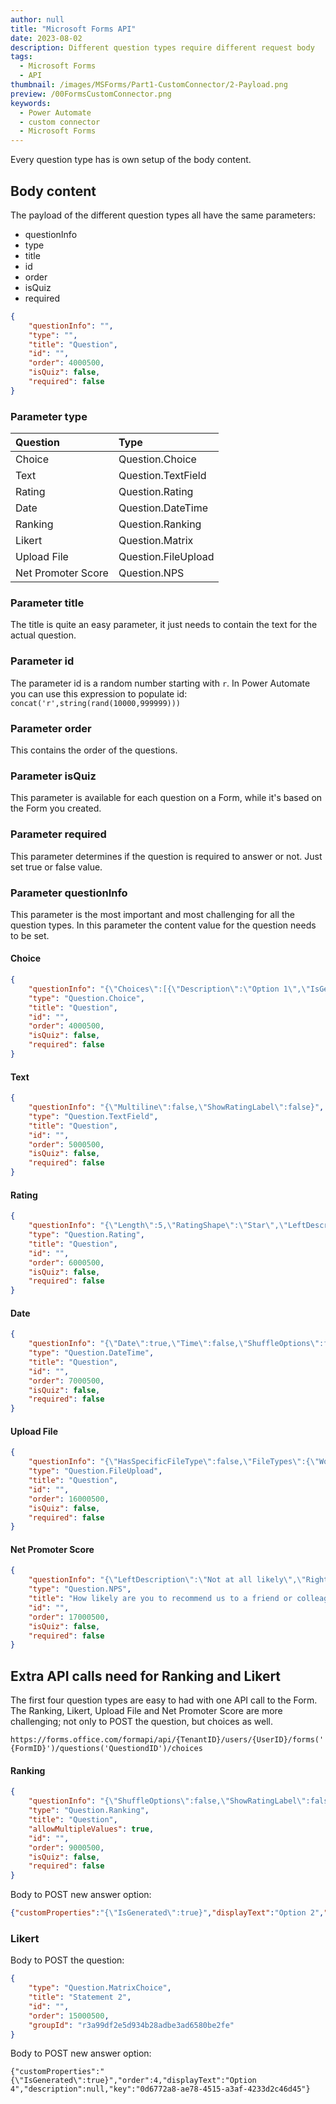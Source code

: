 ```yaml
---
author: null
title: "Microsoft Forms API"
date: 2023-08-02
description: Different question types require different request body
tags:
  - Microsoft Forms 
  - API
thumbnail: /images/MSForms/Part1-CustomConnector/2-Payload.png
preview: /00FormsCustomConnector.png
keywords:
  - Power Automate
  - custom connector
  - Microsoft Forms
---
```


Every question type has is own setup of the body content. 

## Body content
The payload of the different question types all have the same parameters:
* questionInfo
* type
* title
* id
* order
* isQuiz
* required

```json
{
    "questionInfo": "",
    "type": "",
    "title": "Question",
    "id": "",
    "order": 4000500,
    "isQuiz": false,
    "required": false
}
```

### Parameter type
|Question| Type |
|:--------|:------|
|Choice|Question.Choice|
|Text |Question.TextField| 
|Rating |Question.Rating|
|Date |Question.DateTime|
|Ranking |Question.Ranking|
|Likert |Question.Matrix|
|Upload File |Question.FileUpload|
|Net Promoter Score |Question.NPS|


### Parameter title
The title is quite an easy parameter, it just needs to contain the text for the actual question. 

### Parameter id
The parameter id is a random number starting with `r`.
In Power Automate you can use this expression to populate id:
`concat('r',string(rand(10000,999999)))`

### Parameter order
This contains the order of the questions. 


### Parameter isQuiz
This parameter is available for each question on a Form, while it's based on the Form you created.

### Parameter required
This parameter determines if the question is required to answer or not. Just set true or false value.

### Parameter questionInfo
This parameter is the most important and most challenging for all the question types. 
In this parameter the content value for the question needs to be set.



#### Choice

```json
{
    "questionInfo": "{\"Choices\":[{\"Description\":\"Option 1\",\"IsGenerated\":true},{\"Description\":\"Option 2\",\"IsGenerated\":true}],\"ChoiceType\":1,\"AllowOtherAnswer\":false,\"OptionDisplayStyle\":\"ListAll\",\"ChoiceRestrictionType\":\"None\",\"ShowRatingLabel\":false}",
    "type": "Question.Choice",
    "title": "Question",
    "id": "",
    "order": 4000500,
    "isQuiz": false,
    "required": false
}
```

#### Text

```json
{
    "questionInfo": "{\"Multiline\":false,\"ShowRatingLabel\":false}",
    "type": "Question.TextField",
    "title": "Question",
    "id": "",
    "order": 5000500,
    "isQuiz": false,
    "required": false
}
```

#### Rating
```json
{
    "questionInfo": "{\"Length\":5,\"RatingShape\":\"Star\",\"LeftDescription\":\"\",\"RightDescription\":\"\",\"MinRating\":1,\"ShuffleOptions\":false,\"ShowRatingLabel\":false,\"IsMathQuiz\":false}",
    "type": "Question.Rating",
    "title": "Question",
    "id": "",
    "order": 6000500,
    "isQuiz": false,
    "required": false
}
```

#### Date
```json
{
    "questionInfo": "{\"Date\":true,\"Time\":false,\"ShuffleOptions\":false,\"ShowRatingLabel\":false,\"IsMathQuiz\":false}",
    "type": "Question.DateTime",
    "title": "Question",
    "id": "",
    "order": 7000500,
    "isQuiz": false,
    "required": false
}
```

#### Upload File
```json
{
    "questionInfo": "{\"HasSpecificFileType\":false,\"FileTypes\":{\"Word\":true,\"Excel\":true,\"PowerPoint\":true,\"PDF\":true,\"Image\":true,\"Video\":true,\"Audio\":true},\"MaxFileCount\":1,\"MaxFileSize\":10,\"ShuffleOptions\":false,\"ShowRatingLabel\":false,\"IsMathQuiz\":false}",
    "type": "Question.FileUpload",
    "title": "Question",
    "id": "",
    "order": 16000500,
    "isQuiz": false,
    "required": false
}
```

#### Net Promoter Score
```json
{
    "questionInfo": "{\"LeftDescription\":\"Not at all likely\",\"RightDescription\":\"Extremely likely\",\"ShuffleOptions\":false,\"ShowRatingLabel\":false,\"IsMathQuiz\":false}",
    "type": "Question.NPS",
    "title": "How likely are you to recommend us to a friend or colleague?",
    "id": "",
    "order": 17000500,
    "isQuiz": false,
    "required": false
}
```


## Extra API calls need for Ranking and Likert

The first four question types are easy to had with one API call to the Form.
The Ranking, Likert, Upload File and Net Promoter Score are more challenging; not only to POST the question, but choices as well.


`https://forms.office.com/formapi/api/{TenantID}/users/{UserID}/forms('{FormID}')/questions('QuestiondID')/choices`


#### Ranking

```json
{
    "questionInfo": "{\"ShuffleOptions\":false,\"ShowRatingLabel\":false,\"IsMathQuiz\":false}",
    "type": "Question.Ranking",
    "title": "Question",
    "allowMultipleValues": true,
    "id": "",
    "order": 9000500,
    "isQuiz": false,
    "required": false
}
```

Body to POST new answer option:

```json
{"customProperties":"{\"IsGenerated\":true}","displayText":"Option 2","key":"87bc49ca-21aa-42ce-89bc-07296e64476b","order":2}
```



### Likert
Body to POST the question:
```json
{
    "type": "Question.MatrixChoice",
    "title": "Statement 2",
    "id": "",
    "order": 15000500,
    "groupId": "r3a99df2e5d934b28adbe3ad6580be2fe"
}
```

Body to POST new answer option:

```
{"customProperties":"{\"IsGenerated\":true}","order":4,"displayText":"Option 4","description":null,"key":"0d6772a8-ae78-4515-a3af-4233d2c46d45"}
```


